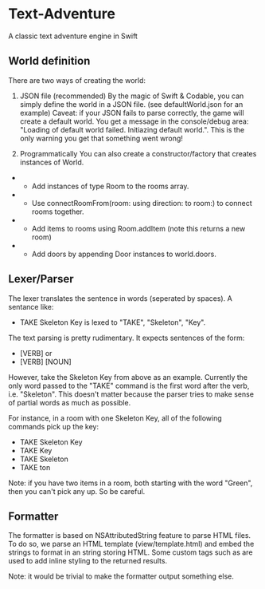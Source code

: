 # Text-Adventure
A classic text adventure engine in Swift

## World definition
There are two ways of creating the world:
1. JSON file (recommended)
By the magic of Swift & Codable, you can simply define the world in a JSON file. (see defaultWorld.json for an example)
Caveat: if your JSON fails to parse correctly, the game will create a default world. You get a message in the console/debug area: "Loading of default world failed. Initiazing default world.". This is the only warning you get that something went wrong!

2. Programmatically
You can also create a constructor/factory that creates instances of World. 
* * Add instances of type Room to the rooms array.
* * Use connectRoomFrom(room: using direction: to room:) to connect rooms together.
* * Add items to rooms using Room.addItem (note this returns a new room)
* * Add doors by appending Door instances to world.doors.

## Lexer/Parser
The lexer translates the sentence in words (seperated by spaces).
A sentance like:
* TAKE Skeleton Key is lexed to "TAKE", "Skeleton", "Key".

The text parsing is pretty rudimentary. It expects sentences of the form:
* [VERB] or 
* [VERB] [NOUN]

However, take the Skeleton Key from above as an example. Currently the only word passed to the "TAKE" command is the first word after the verb, i.e. "Skeleton". This doesn't matter because the parser tries to make sense of partial words as much as possible. 

For instance, in a room with one Skeleton Key, all of the following commands pick up the key:
* TAKE Skeleton Key
* TAKE Key
* TAKE Skeleton
* TAKE ton

Note: if you have two items in a room, both starting with the word "Green", then you can't pick any up. So be careful.

## Formatter
The formatter is based on NSAttributedString feature to parse HTML files. To do so, we parse an HTML template (view/template.html) and embed the strings to format in an string storing HTML. Some custom tags such as <ITEM></ITEM> are used to add inline styling to the returned results.

Note: it would be trivial to make the formatter output something else.